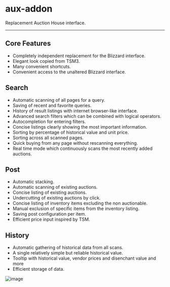 # aux-addon

Replacement Auction House interface.

---

## Core Features
- Completely independent replacement for the Blizzard interface.
- Elegant look copied from TSM3.
- Many convenient shortcuts.
- Convenient access to the unaltered Blizzard interface.
## Search
- Automatic scanning of all pages for a query.
- Saving of recent and favorite queries.
- History of result listings with internet browser-like interface.
- Advanced search filters which can be combined with logical operators.
- Autocompletion for entering filters.
- Concise listings clearly showing the most important information.
- Sorting by percentage of historical value and unit price.
- Sorting across all scanned pages.
- Quick buying from any page without rescanning everything.
- Real time mode which continuously scans the most recently added auctions.
## Post
- Automatic stacking.
- Automatic scanning of existing auctions.
- Concise listing of existing auctions.
- Undercutting of existing auctions by click.
- Concise listing of inventory items excluding the non auctionable.
- Manual exclusion of specific items from the inventory listing.
- Saving post configuration per item.
- Efficient price input inspired by TSM.
## History
- Automatic gathering of historical data from all scans.
- A single relatively simple but reliable historical value.
- Tooltip with historical value, vendor prices and disenchant value and more
- Efficient storage of data.

![image](https://github.com/endless-addons/aux-addon/assets/46463908/d74a0fc7-af2d-4dfe-9070-ccc3712ad1d5)
